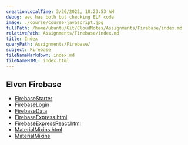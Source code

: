 ```yaml
---
creationLocalTime: 3/26/2022, 10:23:53 AM
debug: aec has both but checking ELF code
image: ./course/course-javascript.jpg
fullPath: /home/ubuntu/Git/CloudNotes/Assignments/Firebase/index.md
relativePath: Assignments/Firebase/index.md
title: Index
queryPath: Assignments/Firebase/
subject: Firebase
fileNameMarkdown: index.md
fileNameHTML: index.html
---
```



<!-- toc -->
<!-- tocstop -->

## Elven Firebase

* [FirebaseStarter](/teach/assignments/FirebaseStarter.html)
* [FirebaseLogin](/teach/assignments/FirebaseLogin.html)
* [FirebaseData](/teach/assignments/FirebaseData.html)
* [FirebaseExpress.html](FirebaseExpress.html)
* [FirebaseExpressReact.html](FirebaseExpressReact.html)
* [MaterialMixins.html](MaterialMixins.html)
* [MaterialMixins](MaterialMixins,html)
